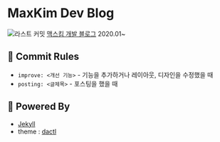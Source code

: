 # MaxKim Dev Blog
![라스트 커밋](https://img.shields.io/github/last-commit/MaxKim-J/maxkim-j.github.io?style=flat-square)
[맥스킴 개발 블로그](https://maxkim-j.github.io/)
2020.01~

## 📝 Commit Rules
- `improve: <개선 기능>` - 기능을 추가하거나 레이아웃, 디자인을 수정했을 때
- `posting: <글제목>` - 포스팅을 했을 때

## 🔌 Powered By
- [Jekyll](https://github.com/jekyll/jekyll)
- theme : [dactl](https://github.com/melangue/dactl)
 

